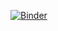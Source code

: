 [![Binder](https://mybinder.org/badge_logo.svg)](https://mybinder.org/v2/gh/hackyourrun/practice/master)

